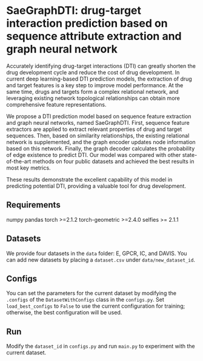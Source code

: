 # SaeGraphDTI: drug-target interaction prediction based on sequence attribute extraction and graph neural network
Accurately identifying drug-target interactions (DTI) can greatly shorten the drug development cycle and reduce the cost of drug development. In current deep learning-based DTI prediction models, the extraction of drug and target features is a key step to improve model performance. At the same time, drugs and targets form a complex relational network, and leveraging existing network topological relationships can obtain more comprehensive feature representations.
		
We propose a DTI prediction model based on sequence feature extraction and graph neural networks, named SaeGraphDTI. First, sequence feature extractors are applied to extract relevant properties of drug and target sequences. Then, based on similarity relationships, the existing relational network is supplemented, and the graph encoder updates node information based on this network. Finally, the graph decoder calculates the probability of edge existence to predict DTI. Our model was compared with other state-of-the-art methods on four public datasets and achieved the best results in most key metrics.
		
These results demonstrate the excellent capability of this model in predicting potential DTI, providing a valuable tool for drug development.

## Requirements
numpy
pandas
torch >=2.1.2
torch-geometric >=2.4.0
selfies >= 2.1.1

## Datasets
We provide four datasets in the `data` folder: E, GPCR, IC, and DAVIS. You can add new datasets by placing a `dataset.csv` under `data/new_dataset_id`.

## Configs
You can set the parameters for the current dataset by modifying the `.configs` of the `DatasetWithConfigs` class in the `configs.py`. Set `load_best_configs` to `False` to use the current configuration for training; otherwise, the best configuration will be used.

## Run
Modify the `dataset_id` in `configs.py` and run `main.py` to experiment with the current dataset.